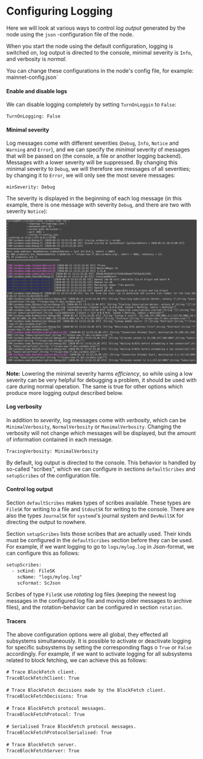 # Configuring Logging

Here we will look at various ways to control _log output_ generated by the node using the `json` -configuration file of the node.

When you start the node using the default configuration, logging is switched on, log output is directed to the console, minimal severity is `Info`, and verbosity is _normal_.

You can change these configurations in the node's config file, for example: mainnet-config.json`

#### Enable and disable logs
We can disable logging completely by setting `TurnOnLoggin` to `False`:

    TurnOnLogging: False


#### Minimal severity

Log messages come with different severities (`Debug`, `Info`, `Notice` and `Warning` and `Error`), and we can specify the _minimal_ severity
of messages that will be passed on (the console, a file or another logging backend). Messages with a lower severity will be suppressed. By changing this minimal severity to `Debug`, we will therefore see messages of all severities; by changing it to `Error`, we will only see the most severe messages:

    minSeverity: Debug


The severity is displayed in the beginning of each log message (in this example, there is one message with severity `Debug`,
and there are two with severity `Notice`):

   ![Severities](images/severity.png)


__Note:__ Lowering the minimal severity harms _efficiency_, so while using a low severity can be very helpful for debugging a problem, it should be used with care during normal operation. The same is true for other options which produce more logging output described below.

#### Log verbosity

In addition to _severity_, log messages come with _verbosity_, which can be `MinimalVerbosity`, `NormalVerbosity` or `MaximalVerbosity`. Changing the verbosity will not change _which_ messages will be displayed, but the amount of information contained in each message.

    TracingVerbosity: MinimalVerbosity

By default, log output is directed to the console. This behavior is handled by so-called "scribes", which we can configure in sections `defaultScribes` and `setupScribes` of the configuration file.

#### Control log output

Section `defaultScribes` makes types of scribes available. These types are `FileSK` for writing to a file and `StdoutSK` for writing to the console. There are also the types `JournalSK` for `systemd`'s journal system and `DevNullSK` for directing the output to nowhere.

Section `setupScribes` lists those scribes that are actually used. Their kinds must be configured in the `defaultScribes` section before they can be used. For example, if we want logging to go to `logs/mylog.log` in Json-format, we can configure this as follows:

    setupScribes:
      - scKind: FileSK
        scName: "logs/mylog.log"
        scFormat: ScJson

Scribes of type `FileSK` use _rotating_ log files (keeping the newest log messages in the configured log file and moving older messages to archive files), and the rotation-behavior can be configured in section `rotation`.


#### Tracers

The above configuration options were all global, they effected all subsystems simultaneously. It is possible to activate or deactivate logging for specific subsystems by setting the corresponding flags o `True` or `False` accordingly. For example, if we want to activate logging for all subsystems related to block fetching, we can achieve this as follows:

    # Trace BlockFetch client.
    TraceBlockFetchClient: True

    # Trace BlockFetch decisions made by the BlockFetch client.
    TraceBlockFetchDecisions: True

    # Trace BlockFetch protocol messages.
    TraceBlockFetchProtocol: True

    # Serialised Trace BlockFetch protocol messages.
    TraceBlockFetchProtocolSerialised: True

    # Trace BlockFetch server.
    TraceBlockFetchServer: True
